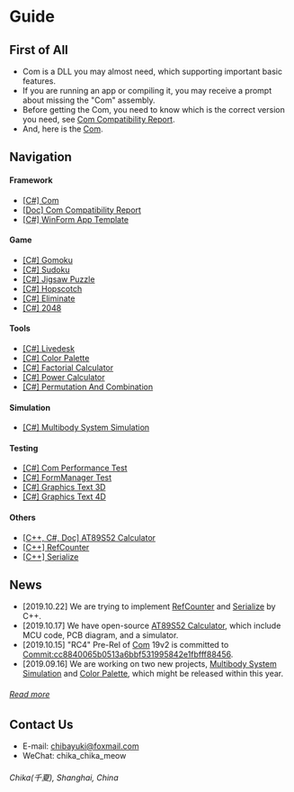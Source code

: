 # Guide

## First of All
- Com is a DLL you may almost need, which supporting important basic features.
- If you are running an app or compiling it, you may receive a prompt about missing the "Com" assembly.
- Before getting the Com, you need to know which is the correct version you need, see [Com Compatibility Report](https://github.com/chibayuki/ComCmptReport).
- And, here is the [Com](https://github.com/chibayuki/Com).

## Navigation
#### Framework
- [\[C#\] Com](https://github.com/chibayuki/Com)
- [\[Doc\] Com Compatibility Report](https://github.com/chibayuki/ComCmptReport)
- [\[C#\] WinForm App Template](https://github.com/chibayuki/WinFormAppTemplate)

#### Game
- [\[C#\] Gomoku](https://github.com/chibayuki/Gomoku)
- [\[C#\] Sudoku](https://github.com/chibayuki/Sudoku)
- [\[C#\] Jigsaw Puzzle](https://github.com/chibayuki/JigsawPuzzle)
- [\[C#\] Hopscotch](https://github.com/chibayuki/Hopscotch)
- [\[C#\] Eliminate](https://github.com/chibayuki/Eliminate)
- [\[C#\] 2048](https://github.com/chibayuki/2048)

#### Tools
- [\[C#\] Livedesk](https://github.com/chibayuki/Livedesk)
- [\[C#\] Color Palette](https://github.com/chibayuki/ColorPalette)
- [\[C#\] Factorial Calculator](https://github.com/chibayuki/FactorialCalculator)
- [\[C#\] Power Calculator](https://github.com/chibayuki/PowerCalculator)
- [\[C#\] Permutation And Combination](https://github.com/chibayuki/PermutationAndCombination)

#### Simulation
- [\[C#\] Multibody System Simulation](https://github.com/chibayuki/MultibodySystemSimulation)

#### Testing
- [\[C#\] Com Performance Test](https://github.com/chibayuki/ComPerfTest)
- [\[C#\] FormManager Test](https://github.com/chibayuki/FormManagerTest)
- [\[C#\] Graphics Text 3D](https://github.com/chibayuki/GraphicsText3D)
- [\[C#\] Graphics Text 4D](https://github.com/chibayuki/GraphicsText4D)

#### Others
- [\[C++, C#, Doc\] AT89S52 Calculator](https://github.com/chibayuki/AT89S52Calculator)
- [\[C++\] RefCounter](https://github.com/chibayuki/RefCounter)
- [\[C++\] Serialize](https://github.com/chibayuki/Serialize)

## News
- \[2019.10.22\] We are trying to implement [RefCounter](https://github.com/chibayuki/RefCounter) and [Serialize](https://github.com/chibayuki/Serialize) by C++.
- \[2019.10.17\] We have open-source [AT89S52 Calculator](https://github.com/chibayuki/AT89S52Calculator), which include MCU code, PCB diagram, and a simulator.
- \[2019.10.15\] "RC4" Pre-Rel of [Com](https://github.com/chibayuki/Com) 19v2 is committed to [Commit:cc8840065b0513a6bbf531995842e1fbfff88456](https://github.com/chibayuki/Com/commit/cc8840065b0513a6bbf531995842e1fbfff88456).
- \[2019.09.16\] We are working on two new projects, [Multibody System Simulation](https://github.com/chibayuki/MultibodySystemSimulation) and [Color Palette](https://github.com/chibayuki/ColorPalette), which might be released within this year.
###### [Read more](News_1033.md)

## Contact Us
- E-mail: chibayuki@foxmail.com
- WeChat: chika_chika_meow
###### Chika(千夏), Shanghai, China
